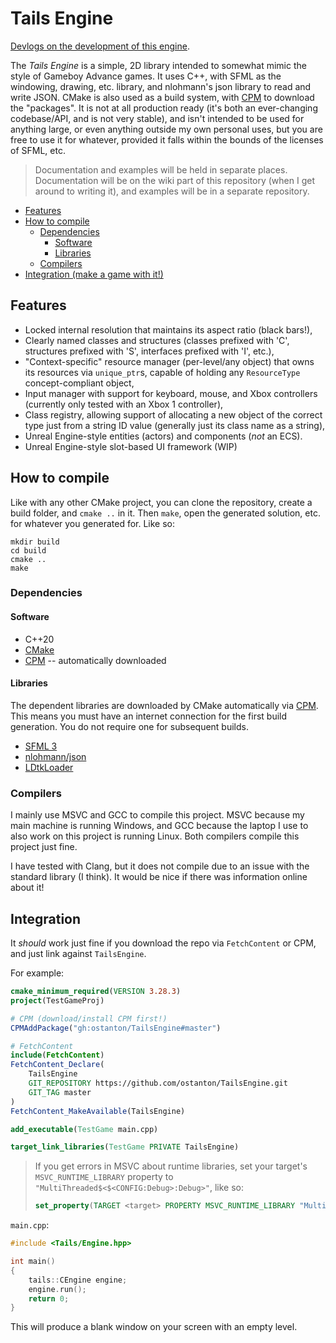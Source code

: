 # Tails Engine

[Devlogs on the development of this engine](https://www.youtube.com/playlist?list=PL8y2eQUFF8A-a4O3URQ2i6lYfzapD0ouc).

The *Tails Engine* is a simple, 2D library intended to somewhat mimic the style of Gameboy Advance games. It uses C++, with SFML as the windowing, drawing, etc. library, and nlohmann's json library to read and write JSON. CMake is also used as a build system, with [CPM](https://github.com/cpm-cmake/CPM.cmake) to download the "packages". It is not at all production ready (it's both an ever-changing codebase/API, and is not very stable), and isn't intended to be used for anything large, or even anything outside my own personal uses, but you are free to use it for whatever, provided it falls within the bounds of the licenses of SFML, etc.

> Documentation and examples will be held in separate places. Documentation will be on the wiki part of this repository (when I get around to writing it), and examples will be in a separate repository.

- [Features](#features)
- [How to compile](#how-to-compile)
  - [Dependencies](#dependencies)
    - [Software](#software)
    - [Libraries](#libraries)
  - [Compilers](#compilers)
- [Integration (make a game with it!)](#integration)

## Features

- Locked internal resolution that maintains its aspect ratio (black bars!),
- Clearly named classes and structures (classes prefixed with 'C', structures prefixed with 'S', interfaces prefixed with 'I', etc.),
- "Context-specific" resource manager (per-level/any object) that owns its resources via `unique_ptr`s, capable of holding any `ResourceType` concept-compliant object,
- Input manager with support for keyboard, mouse, and Xbox controllers (currently only tested with an Xbox 1 controller),
- Class registry, allowing support of allocating a new object of the correct type just from a string ID value (generally just its class name as a string),
- Unreal Engine-style entities (actors) and components (*not* an ECS).
- Unreal Engine-style slot-based UI framework (WIP)

## How to compile

Like with any other CMake project, you can clone the repository, create a build folder, and `cmake ..` in it. Then `make`, open the generated solution, etc. for whatever you generated for. Like so:
```
mkdir build
cd build
cmake ..
make
```

### Dependencies

#### Software

- C++20
- [CMake](https://cmake.org/)
- [CPM](https://github.com/cpm-cmake/CPM.cmake) -- automatically downloaded

#### Libraries

The dependent libraries are downloaded by CMake automatically via [CPM](https://github.com/cpm-cmake/CPM.cmake). This means you must have an internet connection for the first build generation. You do not require one for subsequent builds.

- [SFML 3](https://www.sfml-dev.org/)
- [nlohmann/json](https://github.com/nlohmann/json)
- [LDtkLoader](https://github.com/Madour/LDtkLoader)

### Compilers

I mainly use MSVC and GCC to compile this project. MSVC because my main machine is running Windows, and GCC because the laptop I use to also work on this project is running Linux. Both compilers compile this project just fine.

I have tested with Clang, but it does not compile due to an issue with the standard library (I think). It would be nice if there was information online about it!

## Integration

It *should* work just fine if you download the repo via `FetchContent` or CPM, and just link against `TailsEngine`.

For example:

```cmake
cmake_minimum_required(VERSION 3.28.3)
project(TestGameProj)

# CPM (download/install CPM first!)
CPMAddPackage("gh:ostanton/TailsEngine#master")

# FetchContent
include(FetchContent)
FetchContent_Declare(
    TailsEngine
    GIT_REPOSITORY https://github.com/ostanton/TailsEngine.git
    GIT_TAG master
)
FetchContent_MakeAvailable(TailsEngine)

add_executable(TestGame main.cpp)

target_link_libraries(TestGame PRIVATE TailsEngine)
```

> If you get errors in MSVC about runtime libraries, set your target's `MSVC_RUNTIME_LIBRARY` property to `"MultiThreaded$<$<CONFIG:Debug>:Debug>"`, like so:
> ```cmake
> set_property(TARGET <target> PROPERTY MSVC_RUNTIME_LIBRARY "MultiThreaded$<$<CONFIG:Debug>:Debug>")
> ```

`main.cpp`:
```cpp
#include <Tails/Engine.hpp>

int main()
{
    tails::CEngine engine;
    engine.run();
    return 0;
}
```
This will produce a blank window on your screen with an empty level.
